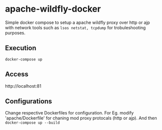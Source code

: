 # apache-wildfly-docker

Simple docker compose to setup a apache wildfly proxy over http or ajp with network tools such as `lsos netstat, tcpdump` for trobuleshooting purposes. 

## Execution
`docker-compose up`

## Access
http://localhost:81

## Configurations
Change respective Dockerfiles for configuration. 
For Eg. modify 'apache/Dockerfile' for chaning mod proxy protocals (http or ajp). 
And then `docker-compose up --build`
